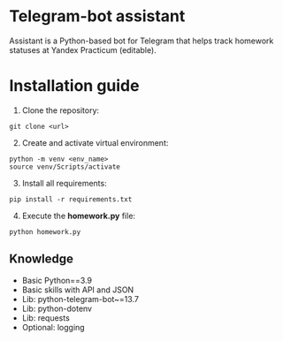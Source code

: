 # Telegram-bot assistant

Assistant is a Python-based bot for Telegram that helps track homework statuses
 at Yandex Practicum (editable). 

# Installation guide
1. Clone the repository:
```
git clone <url>
```
2. Create and activate virtual environment:
```
python -m venv <env_name>
source venv/Scripts/activate
```
3. Install all requirements:
```
pip install -r requirements.txt
```
4. Execute the **homework.py** file:
```
python homework.py
```

## Knowledge

- Basic Python==3.9
- Basic skills with API and JSON
- Lib: python-telegram-bot~=13.7
- Lib: python-dotenv
- Lib: requests
- Optional: logging
